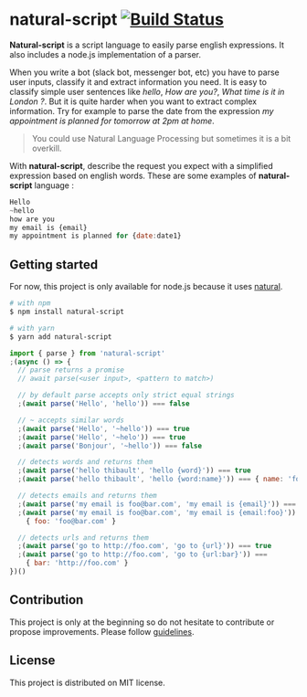 # natural-script [![Build Status](https://travis-ci.org/friedrith/natural-script.svg?branch=master)](https://travis-ci.org/friedrith/natural-script)

**Natural-script** is a script language to easily parse english expressions.
It also includes a node.js implementation of a parser.

When you write a bot (slack bot, messenger bot, etc) you have to parse user inputs, classify it and extract information you need. It is easy to classify simple user sentences like _hello_, _How are you?_, _What time is it in London ?_. But it is quite harder when you want to extract complex information. Try for example to parse the date from the expression _my appointment is planned for tomorrow at 2pm at home_.

> You could use Natural Language Processing but sometimes it is a bit overkill.

With **natural-script**, describe the request you expect with a simplified expression based on english words. These are some examples of **natural-script** language :

```javascript
Hello
~hello
how are you
my email is {email}
my appointment is planned for {date:date1}
```

## Getting started

For now, this project is only available for node.js because it uses [natural](https://github.com/NaturalNode/natural).

```bash
# with npm
$ npm install natural-script

# with yarn
$ yarn add natural-script
```

```javascript
import { parse } from 'natural-script'
;(async () => {
  // parse returns a promise
  // await parse(<user input>, <pattern to match>)

  // by default parse accepts only strict equal strings
  ;(await parse('Hello', 'hello')) === false

  // ~ accepts similar words
  ;(await parse('Hello', '~hello')) === true
  ;(await parse('Hello', '~helo')) === true
  ;(await parse('Bonjour', '~hello')) === false

  // detects words and returns them
  ;(await parse('hello thibault', 'hello {word}')) === true
  ;(await parse('hello thibault', 'hello {word:name}')) === { name: 'foo' }

  // detects emails and returns them
  ;(await parse('my email is foo@bar.com', 'my email is {email}')) === true
  ;(await parse('my email is foo@bar.com', 'my email is {email:foo}')) ===
    { foo: 'foo@bar.com' }

  // detects urls and returns them
  ;(await parse('go to http://foo.com', 'go to {url}')) === true
  ;(await parse('go to http://foo.com', 'go to {url:bar}')) ===
    { bar: 'http://foo.com' }
})()
```

## Contribution

This project is only at the beginning so do not hesitate to contribute or propose improvements.
Please follow [guidelines](CONTRIBUTING.md).

## License

This project is distributed on MIT license.
